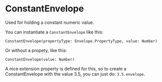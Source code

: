 # ConstantEnvelope

Used for holding a constant numeric value.

You can instantiate a `ConstantEnvelope` like this:

`ConstantEnvelope(propertyType: Envelope.PropertyType, value: Number)`

Or without a propety, like this:

`ConstantEnvelope(value: Number)`

A nice extension property is defined for this, so to create a ConstantEnvelope with the value 3.5, you can just do: `3.5.envelope`.
